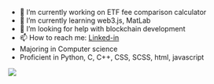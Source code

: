 


- 🔭 I’m currently working on ETF fee comparison calculator 
- 🌱 I’m currently learning web3.js, MatLab
- 🤔 I’m looking for help with blockchain development
- 📫 How to reach me: [Linked-in](www.linkedin.com/in/ayden-armstrong-151b861b7)
- Majoring in Computer science
- Proficient in Python, C, C++, CSS, SCSS, html, javascript

<img src ="https://github-readme-stats.vercel.app/api?username=aydenarmst&&show_icons=true&title_color=f1faee&icon_color=bb2acf&text_color=f1faee&bg_color=012a4a">
